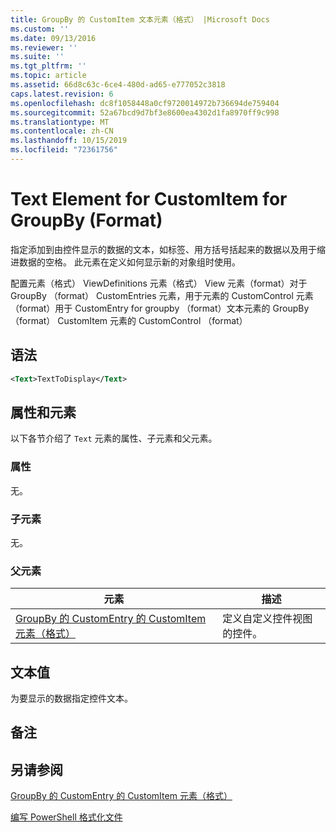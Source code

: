```yaml
---
title: GroupBy 的 CustomItem 文本元素（格式） |Microsoft Docs
ms.custom: ''
ms.date: 09/13/2016
ms.reviewer: ''
ms.suite: ''
ms.tgt_pltfrm: ''
ms.topic: article
ms.assetid: 66d8c63c-6ce4-480d-ad65-e777052c3818
caps.latest.revision: 6
ms.openlocfilehash: dc8f1058448a0cf9720014972b736694de759404
ms.sourcegitcommit: 52a67bcd9d7bf3e8600ea4302d1fa8970ff9c998
ms.translationtype: MT
ms.contentlocale: zh-CN
ms.lasthandoff: 10/15/2019
ms.locfileid: "72361756"
---
```

# <a name="text-element-for-customitem-for-groupby-format"></a>Text Element for CustomItem for GroupBy (Format)

指定添加到由控件显示的数据的文本，如标签、用方括号括起来的数据以及用于缩进数据的空格。 此元素在定义如何显示新的对象组时使用。

配置元素（格式） ViewDefinitions 元素（格式） View 元素（format）对于 GroupBy （format） CustomEntries 元素，用于元素的 CustomControl 元素（format）用于 CustomEntry for groupby （format）文本元素的 GroupBy （format） CustomItem 元素的 CustomControl （format）

## <a name="syntax"></a>语法

```xml
<Text>TextToDisplay</Text>
```

## <a name="attributes-and-elements"></a>属性和元素

以下各节介绍了 `Text` 元素的属性、子元素和父元素。

### <a name="attributes"></a>属性

无。

### <a name="child-elements"></a>子元素

无。

### <a name="parent-elements"></a>父元素

|元素|描述|
|-------------|-----------------|
|[GroupBy 的 CustomEntry 的 CustomItem 元素（格式）](./customitem-element-for-customentry-for-groupby-format.md)|定义自定义控件视图的控件。|

## <a name="text-value"></a>文本值

为要显示的数据指定控件文本。

## <a name="remarks"></a>备注

## <a name="see-also"></a>另请参阅

[GroupBy 的 CustomEntry 的 CustomItem 元素（格式）](./customitem-element-for-customentry-for-groupby-format.md)

[编写 PowerShell 格式化文件](./writing-a-powershell-formatting-file.md)

